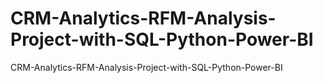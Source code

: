 # CRM-Analytics-RFM-Analysis-Project-with-SQL-Python-Power-BI
CRM-Analytics-RFM-Analysis-Project-with-SQL-Python-Power-BI
